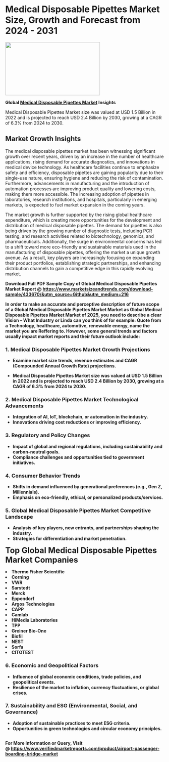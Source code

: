 <H1>Medical Disposable Pipettes Market Size, Growth and Forecast from 2024 - 2031</H1><img class="aligncenter size-medium wp-image-584254" src="https://thirdeyenews.in/wp-content/uploads/2024/09/Global-Market-Research-300x168.jpeg" alt="" width="300" height="168" /><p><strong>Global&nbsp;<a href="https://www.marketsizeandtrends.com/download-sample/433670/&amp;utm_source=Github&utm_medium=216">Medical Disposable Pipettes Market</a> Insights</strong></p><p>Medical Disposable Pipettes Market size was valued at USD 1.5 Billion in 2022 and is projected to reach USD 2.4 Billion by 2030, growing at a CAGR of 6.3% from 2024 to 2030.</p><p><h2>Market Growth Insights</h2> <p>The medical disposable pipettes market has been witnessing significant growth over recent years, driven by an increase in the number of healthcare applications, rising demand for accurate diagnostics, and innovations in medical device technology. As healthcare facilities continue to emphasize safety and efficiency, disposable pipettes are gaining popularity due to their single-use nature, ensuring hygiene and reducing the risk of contamination. Furthermore, advancements in manufacturing and the introduction of automation processes are improving product quality and lowering costs, making them more accessible. The increasing adoption of pipettes in laboratories, research institutions, and hospitals, particularly in emerging markets, is expected to fuel market expansion in the coming years.</p> <p><strong></strong></p> <p>The market growth is further supported by the rising global healthcare expenditure, which is creating more opportunities for the development and distribution of medical disposable pipettes. The demand for pipettes is also being driven by the growing number of diagnostic tests, including PCR testing, and research activities related to biotechnology, genomics, and pharmaceuticals. Additionally, the surge in environmental concerns has led to a shift toward more eco-friendly and sustainable materials used in the manufacturing of disposable pipettes, offering the market a unique growth avenue. As a result, key players are increasingly focusing on expanding their product portfolios, establishing strategic partnerships, and enhancing distribution channels to gain a competitive edge in this rapidly evolving market. <p><strong></p><p><span class=""><strong>Download Full PDF Sample Copy of Global Medical Disposable Pipettes Market Report</strong> @ <a href="https://www.marketsizeandtrends.com/download-sample/433670/&amp;utm_source=Github&utm_medium=216" target="_blank">https://www.marketsizeandtrends.com/download-sample/433670/&amp;utm_source=Github&utm_medium=216</a></span></p><p>In order to make an accurate and perceptive description of future scope of a Global&nbsp;Medical Disposable Pipettes Market Market as Global&nbsp;Medical Disposable Pipettes Market Market of 2025, you need to describe a clear Vision &ndash; What Industry or Linda can you think of for example: Quote from a Technology, healthcare, automotive, renewable energy, name the market you are Reffering to. However, some general trends and factors usually impact market reports and their future outlook include:</p><h3>1.&nbsp;<strong>Medical Disposable Pipettes Market Growth Projections</strong></h3><ul><li>Examine market size trends, revenue estimates and CAGR (Compounded Annual Growth Rate) projections.</li><li><p>Medical Disposable Pipettes Market size was valued at USD 1.5 Billion in 2022 and is projected to reach USD 2.4 Billion by 2030, growing at a CAGR of 6.3% from 2024 to 2030.</p></li></ul><h3>2.&nbsp;<strong>Medical Disposable Pipettes Market Technological Advancements</strong></h3><ul><li>Integration of AI, IoT, blockchain, or automation in the industry.</li><li>Innovations driving cost reductions or improving efficiency.</li></ul><h3>3.&nbsp;<strong>Regulatory and Policy Changes</strong></h3><ul><li>Impact of global and regional regulations, including sustainability and carbon-neutral goals.</li><li>Compliance challenges and opportunities tied to government initiatives.</li></ul><h3>4.&nbsp;<strong>Consumer Behavior Trends</strong></h3><ul><li>Shifts in demand influenced by generational preferences (e.g., Gen Z, Millennials).</li><li>Emphasis on eco-friendly, ethical, or personalized products/services.</li></ul><h3>5.&nbsp;<strong>Global Medical Disposable Pipettes Market Competitive Landscape</strong></h3><ul><li>Analysis of key players, new entrants, and partnerships shaping the industry.</li><li>Strategies for differentiation and market penetration.</li></ul><p data-pm-slice="1 1 []"><span style="color: inherit; font-family: inherit; font-size: 25px;">Top Global Medical Disposable Pipettes Market Companies</span></p><div class="" data-test-id=""><p><li>Thermo Fisher Scientific</li><li> Corning</li><li> VWR</li><li> Sarstedt</li><li> Merck</li><li> Eppendorf</li><li> Argos Technologies</li><li> CAPP</li><li> Camlab</li><li> HiMedia Laboratories</li><li> TPP</li><li> Greiner Bio-One</li><li> Biofil</li><li> NEST</li><li> Sorfa</li><li> CITOTEST</li></p></div><h3>6.&nbsp;<strong>Economic and Geopolitical Factors</strong></h3><ul><li>Influence of global economic conditions, trade policies, and geopolitical events.</li><li>Resilience of the market to inflation, currency fluctuations, or global crises.</li></ul><h3>7.&nbsp;<strong>Sustainability and ESG (Environmental, Social, and Governance)</strong></h3><ul><li>Adoption of sustainable practices to meet ESG criteria.</li><li>Opportunities in green technologies and circular economy principles.</li></ul><h2><strong style="font-size: 14px;">For More Information or Query, Visit @&nbsp;</strong><a style="background-color: #ffffff; font-size: 14px;" href="https://www.marketsizeandtrends.com/report/medical-disposable-pipettes-market/" target="_blank">https://www.verifiedmarketreports.com/product/airport-passenger-boarding-bridge-market</a></h2>
